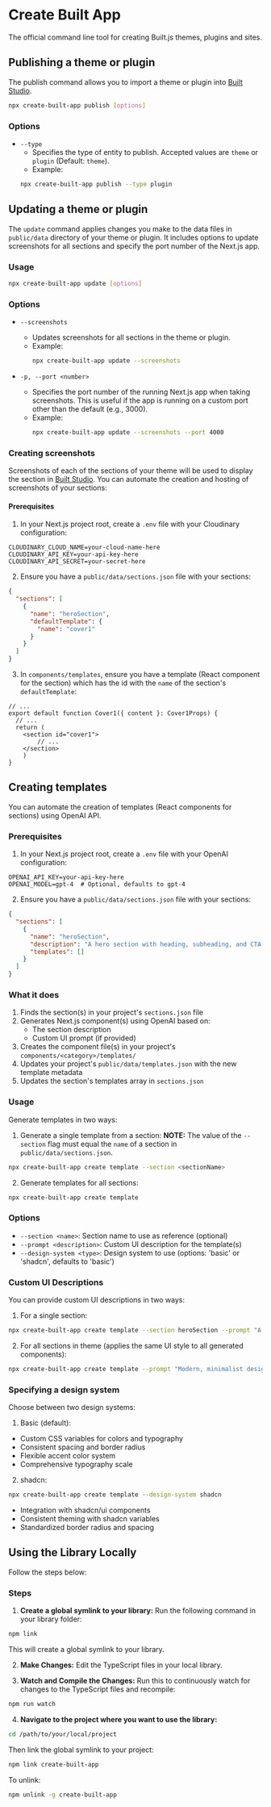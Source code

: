 # Create Built App

The official command line tool for creating Built.js themes, plugins and sites.


## Publishing a theme or plugin
The publish command allows you to import a theme or plugin into [Built Studio](https://builtjs.com).
```bash
npx create-built-app publish [options]
```

### Options
- `--type`
  - Specifies the type of entity to publish. Accepted values are `theme` or `plugin` (Default: `theme`).
  - Example:
  ```bash
  npx create-built-app publish --type plugin
  ```

## Updating a theme or plugin

The `update` command applies changes you make to the data files in `public/data` directory of your theme or plugin. It includes options to update screenshots for all sections and specify the port number of the Next.js app.

### Usage

```bash
npx create-built-app update [options]
```

### Options

- `--screenshots`
  - Updates screenshots for all sections in the theme or plugin.
  - Example:
    ```bash
    npx create-built-app update --screenshots
    ```

- `-p, --port <number>`
  - Specifies the port number of the running Next.js app when taking screenshots. This is useful if the app is running on a custom port other than the default (e.g., 3000).
  - Example:
    ```bash
    npx create-built-app update --screenshots --port 4000
    ```

### Creating screenshots
Screenshots of each of the sections of your theme will be used to display the section in [Built Studio](https://builtjs.com). You can automate the creation and hosting of screenshots of your sections:

#### Prerequisites

1. In your Next.js project root, create a `.env` file with your Cloudinary configuration:
```
CLOUDINARY_CLOUD_NAME=your-cloud-name-here
CLOUDINARY_API_KEY=your-api-key-here
CLOUDINARY_API_SECRET=your-secret-here
```

2. Ensure you have a `public/data/sections.json` file with your sections:
```json
{
  "sections": [
    {
      "name": "heroSection",
      "defaultTemplate": {
        "name": "cover1"
      }
    }
  ]
}
```
3. In `components/templates`, ensure you have a template (React component for the section) which has the id with the `name` of the section's `defaultTemplate`:
```
// ...
export default function Cover1({ content }: Cover1Props) {
  // ...
  return (
    <section id="cover1">
        // ...
    </section>
    )
}
```

## Creating templates
You can automate the creation of templates (React components for sections) using OpenAI API.

### Prerequisites

1. In your Next.js project root, create a `.env` file with your OpenAI configuration:
```
OPENAI_API_KEY=your-api-key-here
OPENAI_MODEL=gpt-4  # Optional, defaults to gpt-4
```

2. Ensure you have a `public/data/sections.json` file with your sections:
```json
{
  "sections": [
    {
      "name": "heroSection",
      "description": "A hero section with heading, subheading, and CTA button",
      "templates": []
    }
  ]
}
```
### What it does
1. Finds the section(s) in your project's `sections.json` file
2. Generates Next.js component(s) using OpenAI based on:
   - The section description
   - Custom UI prompt (if provided)
3. Creates the component file(s) in your project's `components/<category>/templates/`
4. Updates your project's `public/data/templates.json` with the new template metadata
5. Updates the section's templates array in `sections.json`

### Usage
Generate templates in two ways:

1. Generate a single template from a section:
**NOTE:** The value of the `--section` flag must equal the `name` of a section in `public/data/sections.json`.
```bash
npx create-built-app create template --section <sectionName>
```

2. Generate templates for all sections:
```bash
npx create-built-app create template
```

### Options

- `--section <name>`: Section name to use as reference (optional)
- `--prompt <description>`: Custom UI description for the template(s)
- `--design-system <type>`: Design system to use (options: 'basic' or 'shadcn', defaults to 'basic')

### Custom UI Descriptions

You can provide custom UI descriptions in two ways:

1. For a single section:
```bash
npx create-built-app create template --section heroSection --prompt "A modern hero section with gradient background, animated text, and floating elements"
```

2. For all sections in theme (applies the same UI style to all generated components):
```bash
npx create-built-app create template --prompt "Modern, minimalist design with subtle animations and rounded corners"
```

### Specifying a design system
Choose between two design systems:

1. Basic (default):
- Custom CSS variables for colors and typography
- Consistent spacing and border radius
- Flexible accent color system
- Comprehensive typography scale

2. shadcn:
```bash
npx create-built-app create template --design-system shadcn
```
- Integration with shadcn/ui components
- Consistent theming with shadcn variables
- Standardized border radius and spacing

## Using the Library Locally
Follow the steps below:

### Steps

1. **Create a global symlink to your library:**
Run the following command in your library folder:
```bash
npm link
```
This will create a global symlink to your library.

2. **Make Changes:** 
Edit the TypeScript files in your local library.

3. **Watch and Compile the Changes:** 
Run this to continuously watch for changes to the TypeScript files and recompile:
```bash
npm run watch
```

4. **Navigate to the project where you want to use the library:**
```bash
cd /path/to/your/local/project
```
Then link the global symlink to your project:
```bash
npm link create-built-app
```
To unlink:
```bash
npm unlink -g create-built-app
```
